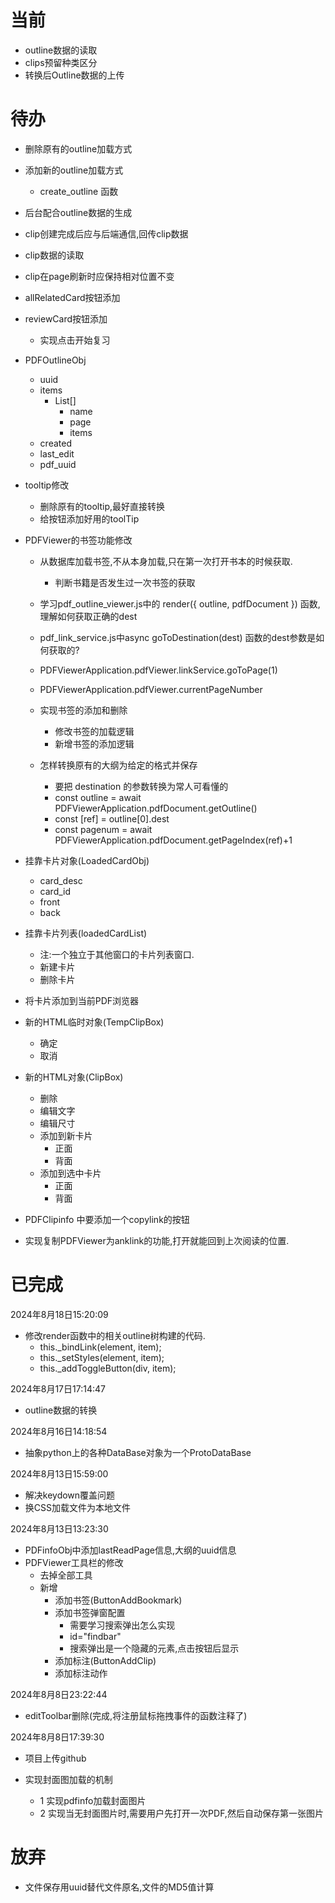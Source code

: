 # 当前
- outline数据的读取
- clips预留种类区分 
- 转换后Outline数据的上传



# 待办
- 删除原有的outline加载方式
- 添加新的outline加载方式
    - create_outline 函数
- 后台配合outline数据的生成

- clip创建完成后应与后端通信,回传clip数据
- clip数据的读取
- clip在page刷新时应保持相对位置不变
- allRelatedCard按钮添加
- reviewCard按钮添加
    - 实现点击开始复习
    
- PDFOutlineObj
    - uuid
    - items
        - List[]
            - name
            - page
            - items
    - created
    - last_edit
    - pdf_uuid


- tooltip修改
    - 删除原有的tooltip,最好直接转换
    - 给按钮添加好用的toolTip
- PDFViewer的书签功能修改
    - 从数据库加载书签,不从本身加载,只在第一次打开书本的时候获取.
        - 判断书籍是否发生过一次书签的获取
    - 学习pdf_outline_viewer.js中的 render({ outline, pdfDocument }) 函数,理解如何获取正确的dest
    - pdf_link_service.js中async goToDestination(dest) 函数的dest参数是如何获取的?
    - PDFViewerApplication.pdfViewer.linkService.goToPage(1)
    - PDFViewerApplication.pdfViewer.currentPageNumber

    - 实现书签的添加和删除
        - 修改书签的加载逻辑
        - 新增书签的添加逻辑
    - 怎样转换原有的大纲为给定的格式并保存
        - 要把 destination 的参数转换为常人可看懂的
        - const outline = await PDFViewerApplication.pdfDocument.getOutline()
        - const [ref] = outline[0].dest
        - const pagenum = await PDFViewerApplication.pdfDocument.getPageIndex(ref)+1







- 挂靠卡片对象(LoadedCardObj)
    - card_desc
    - card_id
    - front 
    - back 

- 挂靠卡片列表(loadedCardList)
    - 注:一个独立于其他窗口的卡片列表窗口.
    - 新建卡片
    - 删除卡片

- 将卡片添加到当前PDF浏览器


- 新的HTML临时对象(TempClipBox)
    - 确定
    - 取消

- 新的HTML对象(ClipBox)
    - 删除
    - 编辑文字
    - 编辑尺寸
    - 添加到新卡片
        - 正面
        - 背面
    - 添加到选中卡片
        - 正面
        - 背面
    
- PDFClipinfo 中要添加一个copylink的按钮
- 实现复制PDFViewer为anklink的功能,打开就能回到上次阅读的位置.


# 已完成
2024年8月18日15:20:09
- 修改render函数中的相关outline树构建的代码.
    - this._bindLink(element, item);
    - this._setStyles(element, item);
    - this._addToggleButton(div, item);
    
2024年8月17日17:14:47
- outline数据的转换

2024年8月16日14:18:54
- 抽象python上的各种DataBase对象为一个ProtoDataBase

2024年8月13日15:59:00
- 解决keydown覆盖问题
- 换CSS加载文件为本地文件

2024年8月13日13:23:30
- PDFinfoObj中添加lastReadPage信息,大纲的uuid信息
- PDFViewer工具栏的修改
    - 去掉全部工具
    - 新增
        - 添加书签(ButtonAddBookmark)
        - 添加书签弹窗配置
            - 需要学习搜索弹出怎么实现
            - id="findbar"
            - 搜索弹出是一个隐藏的元素,点击按钮后显示
        - 添加标注(ButtonAddClip)
        - 添加标注动作
        
2024年8月8日23:22:44
- editToolbar删除(完成,将注册鼠标拖拽事件的函数注释了)

2024年8月8日17:39:30
- 项目上传github

- 实现封面图加载的机制
  - 1 实现pdfinfo加载封面图片
  - 2 实现当无封面图片时,需要用户先打开一次PDF,然后自动保存第一张图片

# 放弃
- 文件保存用uuid替代文件原名,文件的MD5值计算